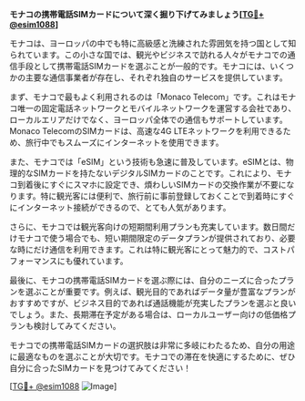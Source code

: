 **モナコの携帯電話SIMカードについて深く掘り下げてみましょう[[TG💪+ @esim1088](https://t.me/s/esim1088)]**

モナコは、ヨーロッパの中でも特に高級感と洗練された雰囲気を持つ国として知られています。この小さな国では、観光やビジネスで訪れる人々がモナコでの通信手段として携帯電話SIMカードを選ぶことが一般的です。モナコには、いくつかの主要な通信事業者が存在し、それぞれ独自のサービスを提供しています。

まず、モナコで最もよく利用されるのは「Monaco Telecom」です。これはモナコ唯一の固定電話ネットワークとモバイルネットワークを運営する会社であり、ローカルエリアだけでなく、ヨーロッパ全体での通信もサポートしています。Monaco TelecomのSIMカードは、高速な4G LTEネットワークを利用できるため、旅行中でもスムーズにインターネットを使用できます。

また、モナコでは「eSIM」という技術も急速に普及しています。eSIMとは、物理的なSIMカードを持たないデジタルSIMカードのことです。これにより、モナコ到着後にすぐにスマホに設定でき、煩わしいSIMカードの交換作業が不要になります。特に観光客には便利で、旅行前に事前登録しておくことで到着時にすぐにインターネット接続ができるので、とても人気があります。

さらに、モナコでは観光客向けの短期間利用プランも充実しています。数日間だけモナコで使う場合でも、短い期間限定のデータプランが提供されており、必要な時にだけ通信を利用できます。これは特に観光客にとって魅力的で、コストパフォーマンスにも優れています。

最後に、モナコの携帯電話SIMカードを選ぶ際には、自分のニーズに合ったプランを選ぶことが重要です。例えば、観光目的であればデータ量が豊富なプランがおすすめですが、ビジネス目的であれば通話機能が充実したプランを選ぶと良いでしょう。また、長期滞在予定がある場合は、ローカルユーザー向けの低価格プランも検討してみてください。

モナコでの携帯電話SIMカードの選択肢は非常に多岐にわたるため、自分の用途に最適なものを選ぶことが大切です。モナコでの滞在を快適にするために、ぜひ自分に合ったSIMカードを見つけてみてください！

[[TG💪+ @esim1088](https://t.me/s/esim1088) ![Image](https://i.postimg.cc/Y0z9fWf4/image.png)]